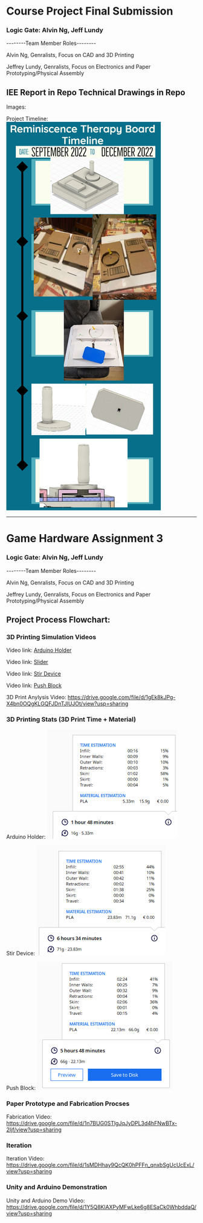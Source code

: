 # Course Project Final Submission

### Logic Gate: Alvin Ng, Jeff Lundy

--------Team Member Roles--------

Alvin Ng, Genralists, Focus on CAD and 3D Printing

Jeffrey Lundy, Genralists, Focus on Electronics and Paper Prototyping/Physical Assembly

IEE Report in Repo
Technical Drawings in Repo
--------------------------
Images:

Project Timeline:
![Stats](Timeline.png)

-------------------------------
# Game Hardware Assignment 3

### Logic Gate: Alvin Ng, Jeff Lundy

--------Team Member Roles--------

Alvin Ng, Genralists, Focus on CAD and 3D Printing

Jeffrey Lundy, Genralists, Focus on Electronics and Paper Prototyping/Physical Assembly

Project Process Flowchart:
----------------------------------

### 3D Printing Simulation Videos

Video link: [Arduino Holder](https://drive.google.com/file/d/18fG9CJ-AW-lAVXvCI5jLfbvs-2fUEZ6d/view?usp=share_link "Video")

Video link: [Slider](https://drive.google.com/file/d/19lkYL7j8-BWxRAXVNxAz0OU0V--0ofwt/view?usp=share_link "Video")

Video link: [Stir Device](https://drive.google.com/file/d/1tF_vp9ALsJ4idD1BSGp1NogTYcqLApJ2/view?usp=share_link "Video")

Video link: [Push Block](https://drive.google.com/file/d/1JC7s7VEgbHY5Vmnni2e8xUxAYzhHTE7K/view?usp=share_link "Video")

3D Print Anylysis Video: https://drive.google.com/file/d/1gEk8kJPg-X4bn0OQgKLGQFJDnTJlUJOt/view?usp=sharing
### 3D Printing Stats (3D Print Time + Material)

Arduino Holder: ![Stats](Images/A3_ArduinoHolder.png)

Stir Device: ![Stats](Images/A3_StirDevice.png)

Push Block: ![Stats](Images/PushBlockStats.png)

### Paper Prototype and Fabrication Procses
Fabrication Video: https://drive.google.com/file/d/1n7BUG0STlgJqJyDPL3d4hFNwBTx-2Ijf/view?usp=sharing

### Iteration
Iteration Video: https://drive.google.com/file/d/1sMDHhay9QcQK0hPFFn_qnxbSgUcUcExL/view?usp=sharing

### Unity and Arduino Demonstration
Unity and Arduino Demo Video: https://drive.google.com/file/d/1Y5Q8KlAXPyMFwLke6g8ESaCk0WhbddaQ/view?usp=sharing




